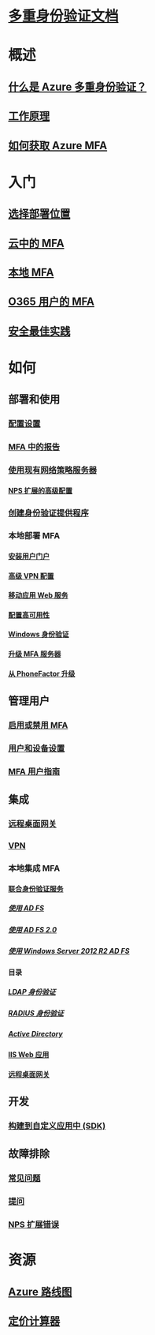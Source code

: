 # [多重身份验证文档](index.md)

# 概述
## [什么是 Azure 多重身份验证？](multi-factor-authentication.md)
## [工作原理](multi-factor-authentication-how-it-works.md)
## [如何获取 Azure MFA](multi-factor-authentication-versions-plans.md)

# 入门
## [选择部署位置](multi-factor-authentication-get-started.md)
## [云中的 MFA](multi-factor-authentication-get-started-cloud.md)
## [本地 MFA](multi-factor-authentication-get-started-server.md)
## [O365 用户的 MFA](https://support.office.com/article/Plan-for-multi-factor-authentication-for-Office-365-Deployments-043807b2-21db-4d5c-b430-c8a6dee0e6ba)
## [安全最佳实践](multi-factor-authentication-security-best-practices.md)

# 如何
## 部署和使用
### [配置设置](multi-factor-authentication-whats-next.md)
### [MFA 中的报告](multi-factor-authentication-manage-reports.md)
### [使用现有网络策略服务器](multi-factor-authentication-nps-extension.md)
#### [NPS 扩展的高级配置](nps-extension-advanced-configuration.md)
### [创建身份验证提供程序](multi-factor-authentication-get-started-auth-provider.md)
### 本地部署 MFA
#### [安装用户门户](multi-factor-authentication-get-started-portal.md)
#### [高级 VPN 配置](multi-factor-authentication-advanced-vpn-configurations.md)
#### [移动应用 Web 服务](multi-factor-authentication-get-started-server-webservice.md)
#### [配置高可用性](mfa-server-high-availability.md)
#### [Windows 身份验证](multi-factor-authentication-get-started-server-windows.md)
#### [升级 MFA 服务器](multi-factor-authentication-server-upgrade.md)
#### [从 PhoneFactor 升级](multi-factor-authentication-get-started-server-upgrade.md)

## 管理用户
### [启用或禁用 MFA](multi-factor-authentication-get-started-user-states.md)
### [用户和设备设置](multi-factor-authentication-manage-users-and-devices.md)
### [MFA 用户指南](./end-user/multi-factor-authentication-end-user.md)

## 集成
### [远程桌面网关](nps-extension-remote-desktop-gateway.md)
### [VPN](nps-extension-vpn.md)
### 本地集成 MFA
#### [联合身份验证服务](multi-factor-authentication-get-started-adfs.md)
##### [使用 AD FS](multi-factor-authentication-get-started-adfs-cloud.md)
##### [使用 AD FS 2.0](multi-factor-authentication-get-started-adfs-adfs2.md)
##### [使用 Windows Server 2012 R2 AD FS](multi-factor-authentication-get-started-adfs-w2k12.md)
#### 目录
##### [LDAP 身份验证](multi-factor-authentication-get-started-server-ldap.md)
##### [RADIUS 身份验证](multi-factor-authentication-get-started-server-radius.md)
##### [Active Directory](multi-factor-authentication-get-started-server-dirint.md)
#### [IIS Web 应用](multi-factor-authentication-get-started-server-iis.md)
#### [远程桌面网关](multi-factor-authentication-get-started-server-rdg.md)

## 开发
### [构建到自定义应用中 (SDK)](multi-factor-authentication-sdk.md)

## 故障排除
### [常见问题](multi-factor-authentication-faq.md)
### [提问](https://social.msdn.microsoft.com/Forums/newthread?category=windowsazureplatform&forum=windowsazureactiveauthentication&prof=required)
### [NPS 扩展错误](multi-factor-authentication-nps-errors.md)

# 资源
## [Azure 路线图](https://azure.microsoft.com/roadmap/?category=security-identity)
## [定价计算器](https://azure.microsoft.com/pricing/calculator/)

